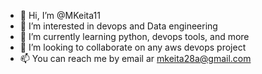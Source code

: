 - 👋 Hi, I’m @MKeita11
- 👀 I’m interested in devops and Data engineering 
- 🌱 I’m currently learning python, devops tools, and more
- 💞️ I’m looking to collaborate on any aws devops project
- 📫 You can reach me by email ar mkeita28a@gmail.com

<!---
MKeita11/MKeita11 is a ✨ special ✨ repository because its `README.md` (this file) appears on your GitHub profile.
You can click the Preview link to take a look at your changes.
--->
